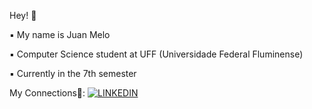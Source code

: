 
Hey! 🎈

▪︎ My name is Juan Melo                                                                                                     





▪︎ Computer Science student at UFF (Universidade Federal Fluminense)                                                                              




▪︎ Currently in the 7th semester                                                                              

My Connections💈:
[![LINKEDIN](https://img.shields.io/badge/LinkedIn-0077B5?style=for-the-badge&logo=linkedin&logoColor=white)](https://www.linkedin.com/in/juan-melo-705626199)

